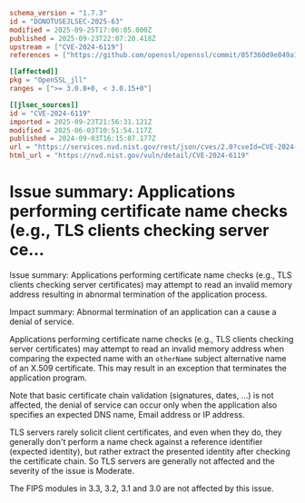 ```toml
schema_version = "1.7.3"
id = "DONOTUSEJLSEC-2025-63"
modified = 2025-09-25T17:06:05.000Z
published = 2025-09-23T22:07:20.418Z
upstream = ["CVE-2024-6119"]
references = ["https://github.com/openssl/openssl/commit/05f360d9e849a1b277db628f1f13083a7f8dd04f", "https://github.com/openssl/openssl/commit/06d1dc3fa96a2ba5a3e22735a033012aadc9f0d6", "https://github.com/openssl/openssl/commit/621f3729831b05ee828a3203eddb621d014ff2b2", "https://github.com/openssl/openssl/commit/7dfcee2cd2a63b2c64b9b4b0850be64cb695b0a0", "https://openssl-library.org/news/secadv/20240903.txt", "http://www.openwall.com/lists/oss-security/2024/09/03/4", "https://lists.freebsd.org/archives/freebsd-security/2024-September/000303.html", "https://security.netapp.com/advisory/ntap-20240912-0001/"]

[[affected]]
pkg = "OpenSSL_jll"
ranges = [">= 3.0.8+0, < 3.0.15+0"]

[[jlsec_sources]]
id = "CVE-2024-6119"
imported = 2025-09-23T21:56:31.121Z
modified = 2025-06-03T10:51:54.117Z
published = 2024-09-03T16:15:07.177Z
url = "https://services.nvd.nist.gov/rest/json/cves/2.0?cveId=CVE-2024-6119"
html_url = "https://nvd.nist.gov/vuln/detail/CVE-2024-6119"
```

# Issue summary: Applications performing certificate name checks (e.g., TLS clients checking server ce...

Issue summary: Applications performing certificate name checks (e.g., TLS clients checking server certificates) may attempt to read an invalid memory address resulting in abnormal termination of the application process.

Impact summary: Abnormal termination of an application can a cause a denial of service.

Applications performing certificate name checks (e.g., TLS clients checking server certificates) may attempt to read an invalid memory address when comparing the expected name with an `otherName` subject alternative name of an X.509 certificate. This may result in an exception that terminates the application program.

Note that basic certificate chain validation (signatures, dates, ...) is not affected, the denial of service can occur only when the application also specifies an expected DNS name, Email address or IP address.

TLS servers rarely solicit client certificates, and even when they do, they generally don't perform a name check against a reference identifier (expected identity), but rather extract the presented identity after checking the certificate chain.  So TLS servers are generally not affected and the severity of the issue is Moderate.

The FIPS modules in 3.3, 3.2, 3.1 and 3.0 are not affected by this issue.

